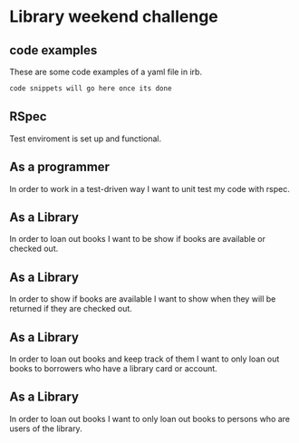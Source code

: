 # Library weekend challenge

## code examples
These are some code examples of a yaml file in irb.
```ruby
code snippets will go here once its done
```
## RSpec 
Test enviroment is set up and functional.

## As a programmer
In order to work in a test-driven way
I want to unit test my code with rspec.

## As a Library
In order to loan out books 
I want to be show if books are available or checked out.

## As a Library 
In order to show if books are available
I want to show when they will be returned if they are checked out.

## As a Library
In order to loan out books and keep track of them
I want to only loan out books to borrowers who have a library card or account.

## As a Library
In order to loan out books 
I want to only loan out books to persons who are users of the library. 




